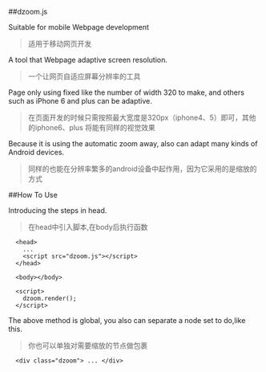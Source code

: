 ##dzoom.js

  Suitable for mobile Webpage development
  
  >适用于移动网页开发
  
  
  A tool that Webpage adaptive screen resolution.
  
  >一个让网页自适应屏幕分辨率的工具
  
   
  Page only using fixed like the number of width 320 to make, and others such as iPhone 6 and plus can be adaptive.
  
  >在页面开发的时候只需按照最大宽度是320px（iphone4、5）即可，其他的iphone6、plus 将能有同样的视觉效果
  
  
  Because it is using the automatic zoom away, also can adapt many kinds of Android devices.
  
  >同样的也能在分辨率繁多的android设备中起作用，因为它采用的是缩放的方式


##How To Use

Introducing the steps in head.

>在head中引入脚本,在body后执行函数
  
      <head>
        ...
        <script src="dzoom.js"></script>
      </head>
      
      <body></body>
      
      <script>
        dzoom.render();
      </script>

The above method is global, you also can separate a node set to do,like this.

>你也可以单独对需要缩放的节点做包裹

      <div class="dzoom"> ... </div>
      
